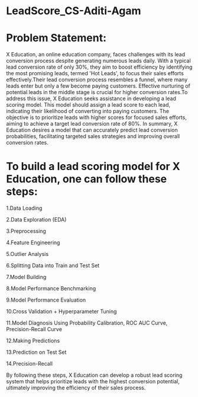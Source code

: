 # LeadScore_CS-Aditi-Agam
# Problem Statement:
X Education, an online education company, faces challenges with its lead conversion process despite generating numerous leads daily. With a typical lead conversion rate of only 30%, they aim to boost efficiency by identifying the most promising leads, termed 'Hot Leads', to focus their sales efforts effectively.Their lead conversion process resembles a funnel, where many leads enter but only a few become paying customers. Effective nurturing of potential leads in the middle stage is crucial for higher conversion rates.To address this issue, X Education seeks assistance in developing a lead scoring model. This model should assign a lead score to each lead, indicating their likelihood of converting into paying customers. The objective is to prioritize leads with higher scores for focused sales efforts, aiming to achieve a target lead conversion rate of 80%. In summary, X Education desires a model that can accurately predict lead conversion probabilities, facilitating targeted sales strategies and improving overall conversion rates.

# To build a lead scoring model for X Education, one can follow these steps:
1.Data Loading

2.Data Exploration (EDA)

3.Preprocessing

4.Feature Engineering

5.Outlier Analysis

6.Splitting Data into Train and Test Set

7.Model Building

8.Model Performance Benchmarking

9.Model Performance Evaluation

10.Cross Validation + Hyperparameter Tuning

11.Model Diagnosis Using Probability Calibration, ROC AUC Curve, Precision-Recall Curve

12.Making Predictions

13.Prediction on Test Set

14.Precision-Recall

By following these steps, X Education can develop a robust lead scoring system that helps prioritize leads with the highest conversion potential, ultimately improving the efficiency of their sales process.
